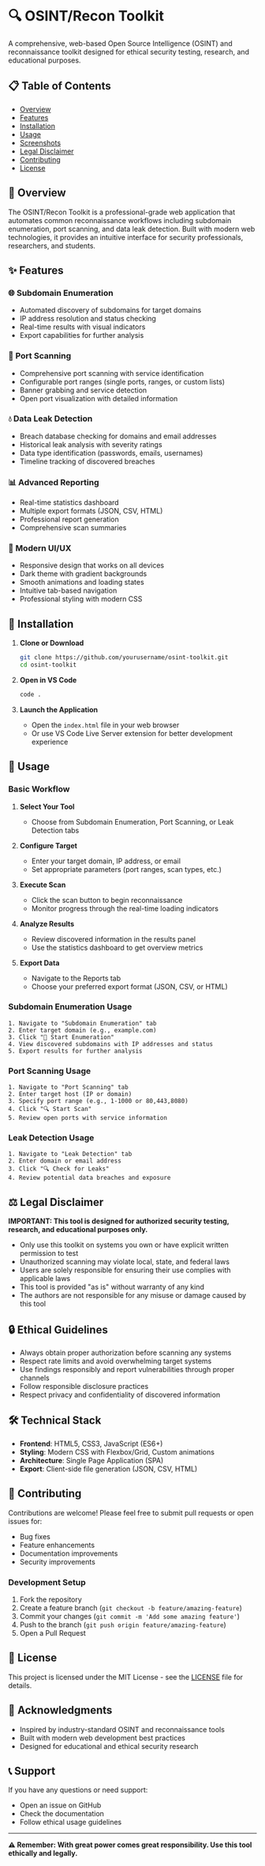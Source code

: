 # 🔍 OSINT/Recon Toolkit

A comprehensive, web-based Open Source Intelligence (OSINT) and reconnaissance toolkit designed for ethical security testing, research, and educational purposes.

## 📋 Table of Contents

- [Overview](#overview)
- [Features](#features)
- [Installation](#installation)
- [Usage](#usage)
- [Screenshots](#screenshots)
- [Legal Disclaimer](#legal-disclaimer)
- [Contributing](#contributing)
- [License](#license)

## 🎯 Overview

The OSINT/Recon Toolkit is a professional-grade web application that automates common reconnaissance workflows including subdomain enumeration, port scanning, and data leak detection. Built with modern web technologies, it provides an intuitive interface for security professionals, researchers, and students.

## ✨ Features

### 🌐 Subdomain Enumeration
- Automated discovery of subdomains for target domains
- IP address resolution and status checking
- Real-time results with visual indicators
- Export capabilities for further analysis

### 🔌 Port Scanning
- Comprehensive port scanning with service identification
- Configurable port ranges (single ports, ranges, or custom lists)
- Banner grabbing and service detection
- Open port visualization with detailed information

### 💧 Data Leak Detection
- Breach database checking for domains and email addresses
- Historical leak analysis with severity ratings
- Data type identification (passwords, emails, usernames)
- Timeline tracking of discovered breaches

### 📊 Advanced Reporting
- Real-time statistics dashboard
- Multiple export formats (JSON, CSV, HTML)
- Professional report generation
- Comprehensive scan summaries

### 🎨 Modern UI/UX
- Responsive design that works on all devices
- Dark theme with gradient backgrounds
- Smooth animations and loading states
- Intuitive tab-based navigation
- Professional styling with modern CSS

## 🚀 Installation

1. **Clone or Download**
   ```bash
   git clone https://github.com/yourusername/osint-toolkit.git
   cd osint-toolkit
   ```

2. **Open in VS Code**
   ```bash
   code .
   ```

3. **Launch the Application**
   - Open the `index.html` file in your web browser
   - Or use VS Code Live Server extension for better development experience

## 📖 Usage

### Basic Workflow

1. **Select Your Tool**
   - Choose from Subdomain Enumeration, Port Scanning, or Leak Detection tabs

2. **Configure Target**
   - Enter your target domain, IP address, or email
   - Set appropriate parameters (port ranges, scan types, etc.)

3. **Execute Scan**
   - Click the scan button to begin reconnaissance
   - Monitor progress through the real-time loading indicators

4. **Analyze Results**
   - Review discovered information in the results panel
   - Use the statistics dashboard to get overview metrics

5. **Export Data**
   - Navigate to the Reports tab
   - Choose your preferred export format (JSON, CSV, or HTML)

### Subdomain Enumeration Usage
```
1. Navigate to "Subdomain Enumeration" tab
2. Enter target domain (e.g., example.com)
3. Click "🚀 Start Enumeration"
4. View discovered subdomains with IP addresses and status
5. Export results for further analysis
```

### Port Scanning Usage
```
1. Navigate to "Port Scanning" tab
2. Enter target host (IP or domain)
3. Specify port range (e.g., 1-1000 or 80,443,8080)
4. Click "🔍 Start Scan"
5. Review open ports with service information
```

### Leak Detection Usage
```
1. Navigate to "Leak Detection" tab
2. Enter domain or email address
3. Click "🔍 Check for Leaks"
4. Review potential data breaches and exposure
```


## ⚖️ Legal Disclaimer

**IMPORTANT: This tool is designed for authorized security testing, research, and educational purposes only.**

- Only use this toolkit on systems you own or have explicit written permission to test
- Unauthorized scanning may violate local, state, and federal laws
- Users are solely responsible for ensuring their use complies with applicable laws
- This tool is provided "as is" without warranty of any kind
- The authors are not responsible for any misuse or damage caused by this tool

## 🔒 Ethical Guidelines

- Always obtain proper authorization before scanning any systems
- Respect rate limits and avoid overwhelming target systems
- Use findings responsibly and report vulnerabilities through proper channels
- Follow responsible disclosure practices
- Respect privacy and confidentiality of discovered information

## 🛠️ Technical Stack

- **Frontend**: HTML5, CSS3, JavaScript (ES6+)
- **Styling**: Modern CSS with Flexbox/Grid, Custom animations
- **Architecture**: Single Page Application (SPA)
- **Export**: Client-side file generation (JSON, CSV, HTML)

## 🤝 Contributing

Contributions are welcome! Please feel free to submit pull requests or open issues for:
- Bug fixes
- Feature enhancements
- Documentation improvements
- Security improvements

### Development Setup

1. Fork the repository
2. Create a feature branch (`git checkout -b feature/amazing-feature`)
3. Commit your changes (`git commit -m 'Add some amazing feature'`)
4. Push to the branch (`git push origin feature/amazing-feature`)
5. Open a Pull Request

## 📝 License

This project is licensed under the MIT License - see the [LICENSE](LICENSE) file for details.

## 🙏 Acknowledgments

- Inspired by industry-standard OSINT and reconnaissance tools
- Built with modern web development best practices
- Designed for educational and ethical security research

## 📞 Support

If you have any questions or need support:
- Open an issue on GitHub
- Check the documentation
- Follow ethical usage guidelines

---


**⚠️ Remember: With great power comes great responsibility. Use this tool ethically and legally.**
